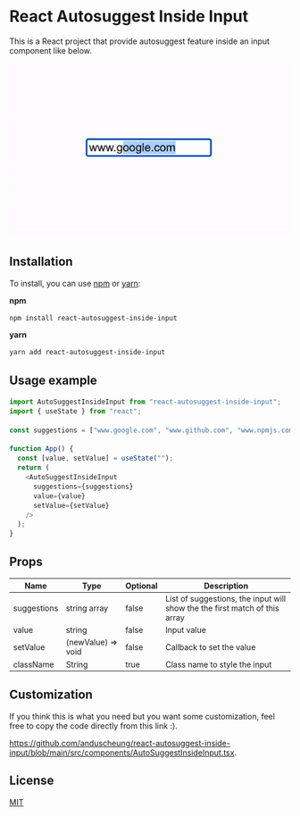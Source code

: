 # React Autosuggest Inside Input

This is a React project that provide autosuggest feature inside an input component like below.

![Demo](https://github.com/anduscheung/react-autosuggest-inside-input/blob/main/src/assets/demo.gif)

## Installation

To install, you can use [npm](https://npmjs.org/) or [yarn](https://yarnpkg.com):

**npm**

```sh
npm install react-autosuggest-inside-input
```

**yarn**

```sh
yarn add react-autosuggest-inside-input
```

## Usage example

```js
import AutoSuggestInsideInput from "react-autosuggest-inside-input";
import { useState } from "react";

const suggestions = ["www.google.com", "www.github.com", "www.npmjs.com"];

function App() {
  const [value, setValue] = useState("");
  return (
    <AutoSuggestInsideInput
      suggestions={suggestions}
      value={value}
      setValue={setValue}
    />
  );
}
```

## Props

| Name        | Type               | Optional | Description                                                                |
| ----------- | ------------------ | -------- | -------------------------------------------------------------------------- |
| suggestions | string array       | false    | List of suggestions, the input will show the the first match of this array |
| value       | string             | false    | Input value                                                                |
| setValue    | (newValue) => void | false    | Callback to set the value                                                  |
| className   | String             | true     | Class name to style the input                                              |

## Customization

If you think this is what you need but you want some customization, feel free to copy the code directly from this link :).

https://github.com/anduscheung/react-autosuggest-inside-input/blob/main/src/components/AutoSuggestInsideInput.tsx.

## License

[MIT](http://moroshko.mit-license.org)
